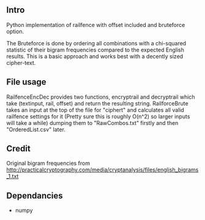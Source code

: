 ## Intro
Python implementation of railfence with offset included and bruteforce option.

The Bruteforce is done by ordering all combinations with a chi-squared statistic of their bigram frequencies compared to the expected English results. This is a basic approach and works best with a decently sized cipher-text.


## File usage
RailfenceEncDec provides two functions, encryptrail and decryptrail which take (textinput, rail, offset) and return the resulting string. RailforceBrute takes an input at the top of the file for "ciphert" and calculates all valid railfence settings for it (Pretty sure this is roughly O(n^2) so larger inputs will take a while) dumping them to "RawCombos.txt" firstly and then "OrderedList.csv" later.

## Credit
Original bigram frequencies from http://practicalcryptography.com/media/cryptanalysis/files/english_bigrams_1.txt

## Dependancies
 - numpy

